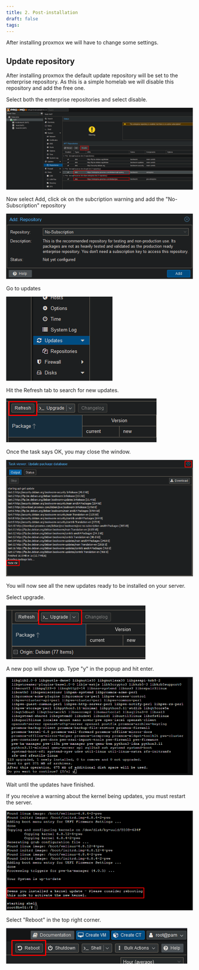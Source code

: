 ```yaml
---
title: 2. Post-installation
draft: false
tags:
---
```

 
After installing proxmox we will have to change some settings.

## Update repository

After installing proxmox the default update repository will be set to the enterprise repository.
As this is a simple homelab we will disable this repository and add the free one.

Select both the enterprise repositories and select disable.

![](proxmox_disable_enterprise.png)

Now select Add, click ok on the subcription warning and add the "No-Subscription" repository

![](proxmox_nosub.png)

Go to updates

![](proxmox_updates.png)

Hit the Refresh tab to search for new updates.

![](proxmox_refresh.png)

Once the task says OK, you may close the window.

![](proxmox_refresh_ok.png)

You will now see all the new updates ready to be installed on your server.

Select upgrade.

![](proxmox_upgrade.png)

A new pop will show up. Type "y" in the popup and hit enter.

![](proxmox_upgrade_y.png)

Wait until the updates have finished.

If you receive a warning about the kernel being updates, you must restart the server.

![](proxmox_upgrade_kernel.png)

Select "Reboot" in the top right corner.

![](proxmox_reboot.png)